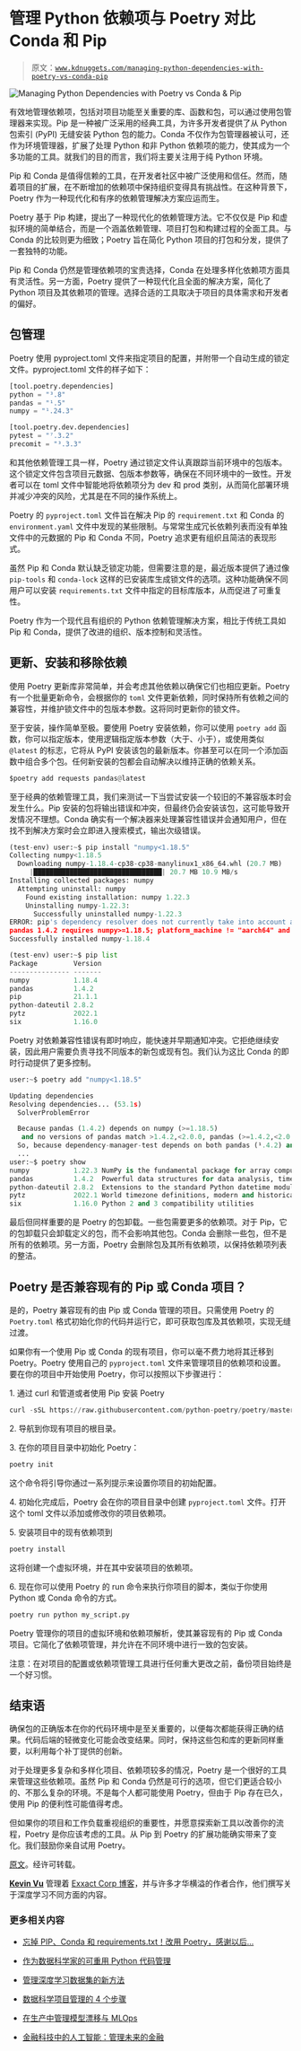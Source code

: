 # 管理 Python 依赖项与 Poetry 对比 Conda 和 Pip

> 原文：[`www.kdnuggets.com/managing-python-dependencies-with-poetry-vs-conda-pip`](https://www.kdnuggets.com/managing-python-dependencies-with-poetry-vs-conda-pip)

![Managing Python Dependencies with Poetry vs Conda & Pip](img/515a1e0530e130942288a0c92f095f58.png)

有效地管理依赖项，包括对项目功能至关重要的库、函数和包，可以通过使用包管理器来实现。Pip 是一种被广泛采用的经典工具，为许多开发者提供了从 Python 包索引 (PyPI) 无缝安装 Python 包的能力。Conda 不仅作为包管理器被认可，还作为环境管理器，扩展了处理 Python 和非 Python 依赖项的能力，使其成为一个多功能的工具。就我们的目的而言，我们将主要关注用于纯 Python 环境。

Pip 和 Conda 是值得信赖的工具，在开发者社区中被广泛使用和信任。然而，随着项目的扩展，在不断增加的依赖项中保持组织变得具有挑战性。在这种背景下，Poetry 作为一种现代化和有序的依赖管理解决方案应运而生。

Poetry 基于 Pip 构建，提出了一种现代化的依赖管理方法。它不仅仅是 Pip 和虚拟环境的简单结合，而是一个涵盖依赖管理、项目打包和构建过程的全面工具。与 Conda 的比较则更为细致；Poetry 旨在简化 Python 项目的打包和分发，提供了一套独特的功能。

Pip 和 Conda 仍然是管理依赖项的宝贵选择，Conda 在处理多样化依赖项方面具有灵活性。另一方面，Poetry 提供了一种现代化且全面的解决方案，简化了 Python 项目及其依赖项的管理。选择合适的工具取决于项目的具体需求和开发者的偏好。

## 包管理

Poetry 使用 pyproject.toml 文件来指定项目的配置，并附带一个自动生成的锁定文件。pyproject.toml 文件的样子如下：

```py
[tool.poetry.dependencies]
python = "³.8"
pandas = "¹.5"
numpy = "¹.24.3"

[tool.poetry.dev.dependencies]
pytest = "⁷.3.2"
precomit = "³.3.3"
```

和其他依赖管理工具一样，Poetry 通过锁定文件认真跟踪当前环境中的包版本。这个锁定文件包含项目元数据、包版本参数等，确保在不同环境中的一致性。开发者可以在 toml 文件中智能地将依赖项分为 dev 和 prod 类别，从而简化部署环境并减少冲突的风险，尤其是在不同的操作系统上。

Poetry 的 `pyproject.toml` 文件旨在解决 Pip 的 `requirement.txt` 和 Conda 的 `environment.yaml` 文件中发现的某些限制。与常常生成冗长依赖列表而没有单独文件中的元数据的 Pip 和 Conda 不同，Poetry 追求更有组织且简洁的表现形式。

虽然 Pip 和 Conda 默认缺乏锁定功能，但需要注意的是，最近版本提供了通过像 `pip-tools` 和 `conda-lock` 这样的已安装库生成锁文件的选项。这种功能确保不同用户可以安装 `requirements.txt` 文件中指定的目标库版本，从而促进了可重复性。

Poetry 作为一个现代且有组织的 Python 依赖管理解决方案，相比于传统工具如 Pip 和 Conda，提供了改进的组织、版本控制和灵活性。

## 更新、安装和移除依赖

使用 Poetry 更新库非常简单，并会考虑其他依赖以确保它们也相应更新。Poetry 有一个批量更新命令，会根据你的 `toml` 文件更新依赖，同时保持所有依赖之间的兼容性，并维护锁文件中的包版本参数。这将同时更新你的锁文件。

至于安装，操作简单至极。要使用 Poetry 安装依赖，你可以使用 `poetry add` 函数，你可以指定版本，使用逻辑指定版本参数（大于、小于），或使用类似 `@latest` 的标志，它将从 PyPI 安装该包的最新版本。你甚至可以在同一个添加函数中组合多个包。任何新安装的包都会自动解决以维持正确的依赖关系。

```py
$poetry add requests pandas@latest
```

至于经典的依赖管理工具，我们来测试一下当尝试安装一个较旧的不兼容版本时会发生什么。Pip 安装的包将输出错误和冲突，但最终仍会安装该包，这可能导致开发情况不理想。Conda 确实有一个解决器来处理兼容性错误并会通知用户，但在找不到解决方案时会立即进入搜索模式，输出次级错误。

```py
(test-env) user:~$ pip install "numpy<1.18.5"
Collecting numpy<1.18.5
  Downloading numpy-1.18.4-cp38-cp38-manylinux1_x86_64.whl (20.7 MB)
     |████████████████████████████████| 20.7 MB 10.9 MB/s
Installing collected packages: numpy
  Attempting uninstall: numpy
    Found existing installation: numpy 1.22.3
    Uninstalling numpy-1.22.3:
      Successfully uninstalled numpy-1.22.3
ERROR: pip's dependency resolver does not currently take into account all the packages that are installed. This behaviour is the source of the following dependency conflicts.
pandas 1.4.2 requires numpy>=1.18.5; platform_machine != "aarch64" and platform_machine != "arm64" and python_version < "3.10", but you have numpy 1.18.4 which is incompatible.
Successfully installed numpy-1.18.4

(test-env) user:~$ pip list
Package         Version
--------------- -------
numpy           1.18.4
pandas          1.4.2
pip             21.1.1
python-dateutil 2.8.2
pytz            2022.1
six             1.16.0
```

Poetry 对依赖兼容性错误有即时响应，能快速并早期通知冲突。它拒绝继续安装，因此用户需要负责寻找不同版本的新包或现有包。我们认为这比 Conda 的即时行动提供了更多控制。

```py
user:~$ poetry add "numpy<1.18.5"

Updating dependencies
Resolving dependencies... (53.1s)
  SolverProblemError

  Because pandas (1.4.2) depends on numpy (>=1.18.5)
   and no versions of pandas match >1.4.2,<2.0.0, pandas (>=1.4.2,<2.0.0) requires numpy (>=1.18.5).
  So, because dependency-manager-test depends on both pandas (¹.4.2) and numpy (<1.18.5), version solving failed.
  ...
user:~$ poetry show
numpy           1.22.3 NumPy is the fundamental package for array computing with Python.
pandas          1.4.2  Powerful data structures for data analysis, time series, and statistics
python-dateutil 2.8.2  Extensions to the standard Python datetime module
pytz            2022.1 World timezone definitions, modern and historical
six             1.16.0 Python 2 and 3 compatibility utilities
```

最后但同样重要的是 Poetry 的包卸载。一些包需要更多的依赖项。对于 Pip，它的包卸载只会卸载定义的包，而不会影响其他包。Conda 会删除一些包，但不是所有的依赖项。另一方面，Poetry 会删除包及其所有依赖项，以保持依赖项列表的整洁。

## Poetry 是否兼容现有的 Pip 或 Conda 项目？

是的，Poetry 兼容现有的由 Pip 或 Conda 管理的项目。只需使用 Poetry 的 `Poetry.toml` 格式初始化你的代码并运行它，即可获取包库及其依赖项，实现无缝过渡。

如果你有一个使用 Pip 或 Conda 的现有项目，你可以毫不费力地将其迁移到 Poetry。Poetry 使用自己的 `pyproject.toml` 文件来管理项目的依赖项和设置。要在你的项目中开始使用 Poetry，你可以按照以下步骤进行：

1\. 通过 curl 和管道或者使用 Pip 安装 Poetry

```py
curl -sSL https://raw.githubusercontent.com/python-poetry/poetry/master/get-poetry.py | python -
```

2\. 导航到你现有项目的根目录。

3\. 在你的项目目录中初始化 Poetry：

```py
poetry init
```

这个命令将引导你通过一系列提示来设置你项目的初始配置。

4\. 初始化完成后，Poetry 会在你的项目目录中创建 `pyproject.toml` 文件。打开这个 toml 文件以添加或修改你的项目依赖项。

5\. 安装项目中的现有依赖项到

```py
poetry install
```

这将创建一个虚拟环境，并在其中安装项目的依赖项。

6\. 现在你可以使用 Poetry 的 run 命令来执行你项目的脚本，类似于你使用 Python 或 Conda 命令的方式。

```py
poetry run python my_script.py
```

Poetry 管理你的项目的虚拟环境和依赖项解析，使其兼容现有的 Pip 或 Conda 项目。它简化了依赖项管理，并允许在不同环境中进行一致的包安装。

注意：在对项目的配置或依赖项管理工具进行任何重大更改之前，备份项目始终是一个好习惯。

## 结束语

确保包的正确版本在你的代码环境中是至关重要的，以便每次都能获得正确的结果。代码后端的轻微变化可能会改变结果。同时，保持这些包和库的更新同样重要，以利用每个补丁提供的创新。

对于处理更多复杂和多样化项目、依赖项较多的情况，Poetry 是一个很好的工具来管理这些依赖项。虽然 Pip 和 Conda 仍然是可行的选项，但它们更适合较小的、不那么复杂的环境。不是每个人都可能使用 Poetry，但由于 Pip 存在已久，使用 Pip 的便利性可能值得考虑。

但如果你的项目和工作负载重视组织的重要性，并愿意探索新工具以改善你的流程，Poetry 是你应该考虑的工具。从 Pip 到 Poetry 的扩展功能确实带来了变化。我们鼓励你亲自试用 Poetry。

[原文](https://www.exxactcorp.com/blog/Deep-Learning/managing-python-dependencies-with-poetry-vs-conda-pip)。经许可转载。

**[Kevin Vu](https://blog.exxactcorp.com/)** 管理着 [Exxact Corp 博客](https://blog.exxactcorp.com/)，并与许多才华横溢的作者合作，他们撰写关于深度学习不同方面的内容。

### 更多相关内容

+   [忘掉 PIP、Conda 和 requirements.txt！改用 Poetry，感谢以后…](https://www.kdnuggets.com/2023/07/forget-pip-conda-requirementstxt-poetry-instead-thank-later.html)

+   [作为数据科学家的可重用 Python 代码管理](https://www.kdnuggets.com/2021/06/managing-reusable-python-code-data-scientist.html)

+   [管理深度学习数据集的新方法](https://www.kdnuggets.com/2022/03/new-way-managing-deep-learning-datasets.html)

+   [数据科学项目管理的 4 个步骤](https://www.kdnuggets.com/2022/05/4-steps-managing-data-science-project.html)

+   [在生产中管理模型漂移与 MLOps](https://www.kdnuggets.com/2023/05/managing-model-drift-production-mlops.html)

+   [金融科技中的人工智能：管理未来的金融](https://www.kdnuggets.com/2022/10/ai-fintech-managing-finance-future.html)
